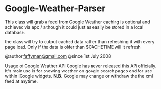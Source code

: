 Google-Weather-Parser
=====================

This class will grab a feed from Google Weather
caching is optional and achieved via apc / although it could just as easily be stored in a local database.

the class will try to output cached data rather than refreshing it with every page load.
Only if the data is older than $CACHETIME will it refresh

@author faffyman@gmail.com
@since 1st July 2008

Usage of Google Weather API
Google has never released this APi officially. It's main use is for showing weather on google search pages
and for use within iGoogle widgets.
**N.B.** Google may change or withdraw the the xml feed at anytime.